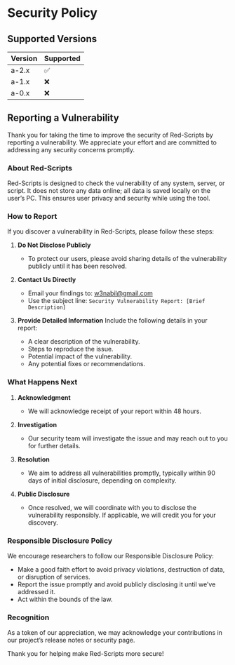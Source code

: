 # Security Policy

## Supported Versions

| Version | Supported          |
| ------- | ------------------ |
| a-2.x   | :white_check_mark: |
| a-1.x   | :x:                |
| a-0.x   | :x:                |

## Reporting a Vulnerability

Thank you for taking the time to improve the security of Red-Scripts by reporting a vulnerability. We appreciate your effort and are committed to addressing any security concerns promptly.

### About Red-Scripts

Red-Scripts is designed to check the vulnerability of any system, server, or script. It does not store any data online; all data is saved locally on the user’s PC. This ensures user privacy and security while using the tool.

### How to Report

If you discover a vulnerability in Red-Scripts, please follow these steps:

1. **Do Not Disclose Publicly**
   - To protect our users, please avoid sharing details of the vulnerability publicly until it has been resolved.

2. **Contact Us Directly**
   - Email your findings to: [w3nabil@gmail.com](mailto:w3nabil@gmail.com)
   - Use the subject line: `Security Vulnerability Report: [Brief Description]`

3. **Provide Detailed Information**
   Include the following details in your report:
   - A clear description of the vulnerability.
   - Steps to reproduce the issue.
   - Potential impact of the vulnerability.
   - Any potential fixes or recommendations.


### What Happens Next

1. **Acknowledgment**
   - We will acknowledge receipt of your report within 48 hours.

2. **Investigation**
   - Our security team will investigate the issue and may reach out to you for further details.

3. **Resolution**
   - We aim to address all vulnerabilities promptly, typically within 90 days of initial disclosure, depending on complexity.

4. **Public Disclosure**
   - Once resolved, we will coordinate with you to disclose the vulnerability responsibly. If applicable, we will credit you for your discovery.

### Responsible Disclosure Policy

We encourage researchers to follow our Responsible Disclosure Policy:

- Make a good faith effort to avoid privacy violations, destruction of data, or disruption of services.
- Report the issue promptly and avoid publicly disclosing it until we’ve addressed it.
- Act within the bounds of the law.

### Recognition

As a token of our appreciation, we may acknowledge your contributions in our project’s release notes or security page.

Thank you for helping make Red-Scripts more secure!
